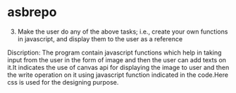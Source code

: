 # asbrepo
3. Make the user do any of the above tasks; i.e., create your own functions in javascript, and display them to the user as a reference

Discription:
The program contain javascript functions which help in taking input from the user in the form of image and then the user can add texts on it.It indicates the use of canvas api for 
displaying the image to  user and then the write operation on it using javascript function indicated in the code.Here css is used for the designing purpose.

